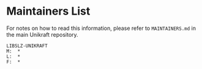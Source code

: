 Maintainers List
================

For notes on how to read this information, please refer to `MAINTAINERS.md` in
the main Unikraft repository.

	LIBSLZ-UNIKRAFT
	M:	*
	L:	*
	F:  *